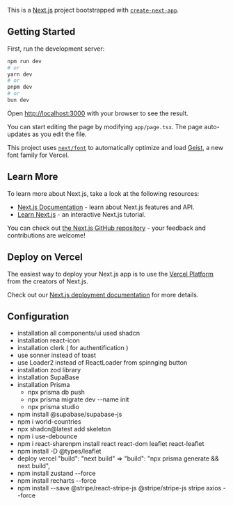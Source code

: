 This is a [Next.js](https://nextjs.org) project bootstrapped with [`create-next-app`](https://nextjs.org/docs/app/api-reference/cli/create-next-app).

## Getting Started

First, run the development server:

```bash
npm run dev
# or
yarn dev
# or
pnpm dev
# or
bun dev
```

Open [http://localhost:3000](http://localhost:3000) with your browser to see the result.

You can start editing the page by modifying `app/page.tsx`. The page auto-updates as you edit the file.

This project uses [`next/font`](https://nextjs.org/docs/app/building-your-application/optimizing/fonts) to automatically optimize and load [Geist](https://vercel.com/font), a new font family for Vercel.

## Learn More

To learn more about Next.js, take a look at the following resources:

- [Next.js Documentation](https://nextjs.org/docs) - learn about Next.js features and API.
- [Learn Next.js](https://nextjs.org/learn) - an interactive Next.js tutorial.

You can check out [the Next.js GitHub repository](https://github.com/vercel/next.js) - your feedback and contributions are welcome!

## Deploy on Vercel

The easiest way to deploy your Next.js app is to use the [Vercel Platform](https://vercel.com/new?utm_medium=default-template&filter=next.js&utm_source=create-next-app&utm_campaign=create-next-app-readme) from the creators of Next.js.

Check out our [Next.js deployment documentation](https://nextjs.org/docs/app/building-your-application/deploying) for more details.

## Configuration

- installation all components/ui used shadcn
- installation react-icon
- installation clerk ( for authentification )
- use sonner instead of toast
- use Loader2 instead of ReactLoader from spinnging button
- installation zod library
- installation SupaBase
- installation Prisma
  - npx prisma db push
  - npx prisma migrate dev --name init
  - npx prisma studio
- npm install @supabase/supabase-js
- npm i world-countries
- npx shadcn@latest add skeleton
- npm i use-debounce
- npm i react-sharenpm install react react-dom leaflet react-leaflet 
- npm install -D @types/leaflet
- deploy vercel  "build": "next build" => "build": "npx prisma generate && next build",
- npm install  zustand --force 
- npm install recharts --force
- npm install --save @stripe/react-stripe-js @stripe/stripe-js stripe axios --force